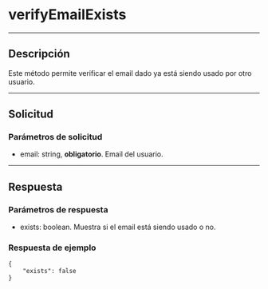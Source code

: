 # verifyEmailExists

---
## Descripción
Este método permite verificar el email dado ya está siendo usado por otro usuario.

---
## Solicitud
### Parámetros de solicitud
* email: string, **obligatorio**. Email del usuario.

---
## Respuesta
### Parámetros de respuesta
* exists: boolean. Muestra si el email está siendo usado o no.

### Respuesta de ejemplo
```
{
    "exists": false
}
```